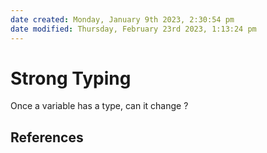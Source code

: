 ```yaml
---
date created: Monday, January 9th 2023, 2:30:54 pm
date modified: Thursday, February 23rd 2023, 1:13:24 pm
---
```


# Strong Typing

Once a variable has a type, can it change ?

## References
